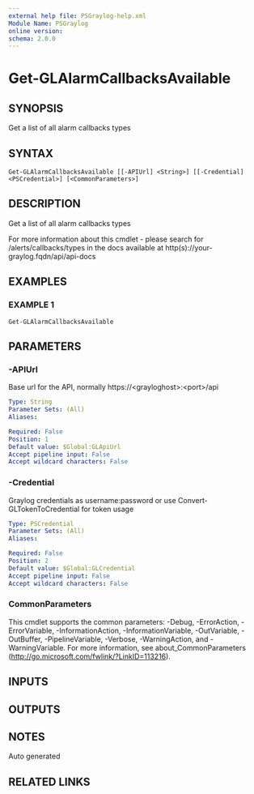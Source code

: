 ```yaml
---
external help file: PSGraylog-help.xml
Module Name: PSGraylog
online version:
schema: 2.0.0
---
```


# Get-GLAlarmCallbacksAvailable

## SYNOPSIS
Get a list of all alarm callbacks types

## SYNTAX

```
Get-GLAlarmCallbacksAvailable [[-APIUrl] <String>] [[-Credential] <PSCredential>] [<CommonParameters>]
```

## DESCRIPTION
Get a list of all alarm callbacks types


For more information about this cmdlet - please search for /alerts/callbacks/types in the docs available at http(s)://your-graylog.fqdn/api/api-docs

## EXAMPLES

### EXAMPLE 1
```
Get-GLAlarmCallbacksAvailable
```

## PARAMETERS

### -APIUrl
Base url for the API, normally https://\<grayloghost\>:\<port\>/api

```yaml
Type: String
Parameter Sets: (All)
Aliases:

Required: False
Position: 1
Default value: $Global:GLApiUrl
Accept pipeline input: False
Accept wildcard characters: False
```

### -Credential
Graylog credentials as username:password or use Convert-GLTokenToCredential for token usage

```yaml
Type: PSCredential
Parameter Sets: (All)
Aliases:

Required: False
Position: 2
Default value: $Global:GLCredential
Accept pipeline input: False
Accept wildcard characters: False
```

### CommonParameters
This cmdlet supports the common parameters: -Debug, -ErrorAction, -ErrorVariable, -InformationAction, -InformationVariable, -OutVariable, -OutBuffer, -PipelineVariable, -Verbose, -WarningAction, and -WarningVariable.
For more information, see about_CommonParameters (http://go.microsoft.com/fwlink/?LinkID=113216).

## INPUTS

## OUTPUTS

## NOTES
Auto generated

## RELATED LINKS
